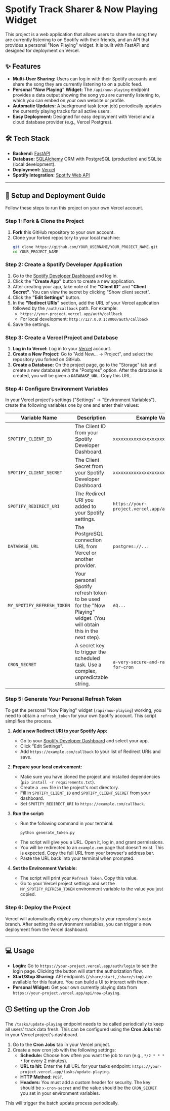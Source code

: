 # Spotify Track Sharer & Now Playing Widget

This project is a web application that allows users to share the song they are currently listening to on Spotify with their friends, and an API that provides a personal "Now Playing" widget. It is built with FastAPI and designed for deployment on Vercel.

## ✨ Features

-   **Multi-User Sharing:** Users can log in with their Spotify accounts and share the song they are currently listening to on a public feed.
-   **Personal "Now Playing" Widget:** The `/api/now-playing` endpoint provides a data output showing the song you are currently listening to, which you can embed on your own website or profile.
-   **Automatic Updates:** A background task (cron job) periodically updates the currently playing tracks for all active users.
-   **Easy Deployment:** Designed for easy deployment with Vercel and a cloud database provider (e.g., Vercel Postgres).

## 🛠️ Tech Stack

-   **Backend:** [FastAPI](https://fastapi.tiangolo.com/)
-   **Database:** [SQLAlchemy](https://www.sqlalchemy.org/) ORM with PostgreSQL (production) and SQLite (local development).
-   **Deployment:** [Vercel](https://vercel.com/)
-   **Spotify Integration:** [Spotify Web API](https://developer.spotify.com/documentation/web-api)

---

## 🚀 Setup and Deployment Guide

Follow these steps to run this project on your own Vercel account.

### Step 1: Fork & Clone the Project

1.  **Fork** this GitHub repository to your own account.
2.  Clone your forked repository to your local machine:
    ```bash
    git clone https://github.com/YOUR_USERNAME/YOUR_PROJECT_NAME.git
    cd YOUR_PROJECT_NAME
    ```

### Step 2: Create a Spotify Developer Application

1.  Go to the [Spotify Developer Dashboard](https://developer.spotify.com/dashboard/) and log in.
2.  Click the **"Create App"** button to create a new application.
3.  After creating your app, take note of the **"Client ID"** and **"Client Secret"**. You can view the secret by clicking "Show client secret".
4.  Click the **"Edit Settings"** button.
5.  In the **"Redirect URIs"** section, add the URL of your Vercel application followed by the `/auth/callback` path. For example:
    -   `https://your-project.vercel.app/auth/callback`
    -   For local development: `http://127.0.0.1:8000/auth/callback`
6.  Save the settings.

### Step 3: Create a Vercel Project and Database

1.  **Log in to Vercel:** Log in to your [Vercel](https://vercel.com/) account.
2.  **Create a New Project:** Go to "Add New... -> Project", and select the repository you forked on GitHub.
3.  **Create a Database:** On the project page, go to the "Storage" tab and create a new database with the "Postgres" option. After the database is created, you will be given a **`DATABASE_URL`**. Copy this URL.

### Step 4: Configure Environment Variables

In your Vercel project's settings ("Settings" -> "Environment Variables"), create the following variables one by one and enter their values:

| Variable Name              | Description                                                                                                                  | Example Value                                |
| -------------------------- | ---------------------------------------------------------------------------------------------------------------------------- | -------------------------------------------- |
| `SPOTIFY_CLIENT_ID`        | The Client ID from your Spotify Developer Dashboard.                                                                         | `xxxxxxxxxxxxxxxxxxxxxxxxxxxxxxxx`           |
| `SPOTIFY_CLIENT_SECRET`    | The Client Secret from your Spotify Developer Dashboard.                                                                     | `xxxxxxxxxxxxxxxxxxxxxxxxxxxxxxxx`           |
| `SPOTIFY_REDIRECT_URI`     | The Redirect URI you added to your Spotify settings.                                                                         | `https://your-project.vercel.app/auth/callback` |
| `DATABASE_URL`             | The PostgreSQL connection URL from Vercel or another provider.                                                               | `postgres://...`                             |
| `MY_SPOTIFY_REFRESH_TOKEN` | Your personal Spotify refresh token to be used for the "Now Playing" widget. (You will obtain this in the next step).         | `AQ...`                                      |
| `CRON_SECRET`              | A secret key to trigger the scheduled task. Use a complex, unpredictable string.                                             | `a-very-secure-and-random-key-for-cron`      |

### Step 5: Generate Your Personal Refresh Token

To get the personal "Now Playing" widget (`/api/now-playing`) working, you need to obtain a `refresh_token` for your own Spotify account. This script simplifies the process.

1.  **Add a new Redirect URI to your Spotify App:**
    -   Go to your [Spotify Developer Dashboard](https://developer.spotify.com/dashboard/) and select your app.
    -   Click "Edit Settings".
    -   Add `https://example.com/callback` to your list of Redirect URIs and save.

2.  **Prepare your local environment:**
    -   Make sure you have cloned the project and installed dependencies (`pip install -r requirements.txt`).
    -   Create a `.env` file in the project's root directory.
    -   Fill in `SPOTIFY_CLIENT_ID` and `SPOTIFY_CLIENT_SECRET` from your dashboard.
    -   Set `SPOTIFY_REDIRECT_URI` to `https://example.com/callback`.

3.  **Run the script:**
    -   Run the following command in your terminal:
        ```bash
        python generate_token.py
        ```
    -   The script will give you a URL. Open it, log in, and grant permissions.
    -   You will be redirected to an `example.com` page that doesn't exist. This is expected. Copy the full URL from your browser's address bar.
    -   Paste the URL back into your terminal when prompted.

4.  **Set the Environment Variable:**
    -   The script will print your `Refresh Token`. Copy this value.
    -   Go to your Vercel project settings and set the `MY_SPOTIFY_REFRESH_TOKEN` environment variable to the value you just copied.

### Step 6: Deploy the Project

Vercel will automatically deploy any changes to your repository's `main` branch. After setting the environment variables, you can trigger a new deployment from the Vercel dashboard.

---

## 💻 Usage

-   **Login:** Go to `https://your-project.vercel.app/auth/login` to see the login page. Clicking the button will start the authorization flow.
-   **Start/Stop Sharing:** API endpoints (`/share/start`, `/share/stop`) are available for this feature. You can build a UI to interact with them.
-   **Personal Widget:** Get your own currently playing data from `https://your-project.vercel.app/api/now-playing`.

## 🕒 Setting up the Cron Job

The `/tasks/update-playing` endpoint needs to be called periodically to keep all users' track data fresh. This can be configured using the **Cron Jobs** tab in your Vercel project's dashboard.

1.  Go to the **Cron Jobs** tab in your Vercel project.
2.  Create a new cron job with the following settings:
    -   **Schedule:** Choose how often you want the job to run (e.g., `*/2 * * * *` for every 2 minutes).
    -   **URL to hit:** Enter the full URL for your tasks endpoint: `https://your-project.vercel.app/tasks/update-playing`.
    -   **HTTP Method:** `POST`.
    -   **Headers:** You must add a custom header for security. The key should be `x-cron-secret` and the value should be the `CRON_SECRET` you set in your environment variables.

This will trigger the batch update process periodically.
